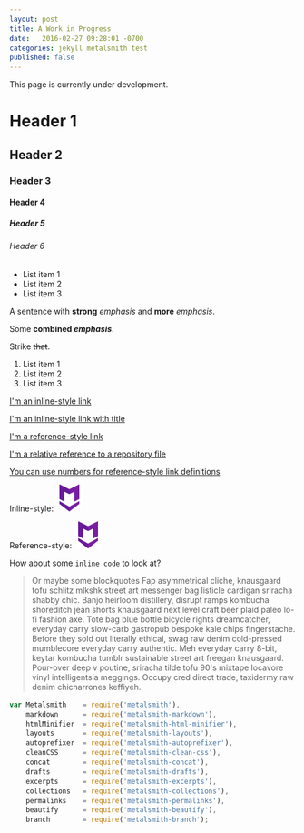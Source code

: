 ```yaml
---
layout: post
title: A Work in Progress
date:   2016-02-27 09:28:01 -0700
categories: jekyll metalsmith test
published: false
---
```

This page is currently under development.

# Header 1

## Header 2

### Header 3

#### Header 4

##### Header 5

###### Header 6

- List item 1
- List item 2
- List item 3

A sentence with **strong** *emphasis* and __more__ _emphasis_.

Some **combined _emphasis_**.

Strike ~~that~~.

1. List item 1
2. List item 2
3. List item 3

[I'm an inline-style link](https://www.google.com)

[I'm an inline-style link with title](https://www.google.com "Google's Homepage")

[I'm a reference-style link][Arbitrary case-insensitive reference text]

[I'm a relative reference to a repository file](../blob/master/LICENSE)

[You can use numbers for reference-style link definitions][1]

[arbitrary case-insensitive reference text]: https://www.mozilla.org

[1]: http://slashdot.org

[link text itself]: http://www.reddit.com

Inline-style:
![alt text](https://github.com/adam-p/markdown-here/raw/master/src/common/images/icon48.png "Logo Title Text 1")

Reference-style:
![alt text][logo]

[logo]: https://github.com/adam-p/markdown-here/raw/master/src/common/images/icon48.png "Logo Title Text 2"

How about some `inline code` to look at?

> Or maybe some blockquotes
> Fap asymmetrical cliche, knausgaard tofu schlitz mlkshk street art messenger bag listicle cardigan sriracha shabby chic. Banjo heirloom distillery, disrupt ramps kombucha shoreditch jean shorts knausgaard next level craft beer plaid paleo lo-fi fashion axe. Tote bag blue bottle bicycle rights dreamcatcher, everyday carry slow-carb gastropub bespoke kale chips fingerstache. Before they sold out literally ethical, swag raw denim cold-pressed mumblecore everyday carry authentic. Meh everyday carry 8-bit, keytar kombucha tumblr sustainable street art freegan knausgaard. Pour-over deep v poutine, sriracha tilde tofu 90's mixtape locavore vinyl intelligentsia meggings. Occupy cred direct trade, taxidermy raw denim chicharrones keffiyeh.

```js
var Metalsmith    = require('metalsmith'),
    markdown      = require('metalsmith-markdown'),
    htmlMinifier  = require('metalsmith-html-minifier'),
    layouts       = require('metalsmith-layouts'),
    autoprefixer  = require('metalsmith-autoprefixer'),
    cleanCSS      = require('metalsmith-clean-css'),
    concat        = require('metalsmith-concat'),
    drafts        = require('metalsmith-drafts'),
    excerpts      = require('metalsmith-excerpts'),
    collections   = require('metalsmith-collections'),
    permalinks    = require('metalsmith-permalinks'),
    beautify      = require('metalsmith-beautify'),
    branch        = require('metalsmith-branch');
```
